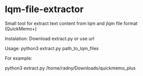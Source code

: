 # lqm-file-extractor
Small tool for extract text content from lqm and jlqm file format (QuickMemo+)


Instalation:
Download extract.py or use url

Usage:
python3 extract.py path_to_lqm_files

For example:

python3 extract.py /home/radny/Downloads/quickmemo_plus
